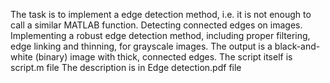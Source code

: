 The task is to implement a edge detection method, i.e. it is not enough to call a similar MATLAB function.
Detecting connected edges on images. Implementing a robust edge detection method, including proper filtering, edge linking and thinning, for grayscale images. The output is a black-and-white (binary) image with thick, connected edges.
The script itself is script.m file
The description is in Edge detection.pdf file
